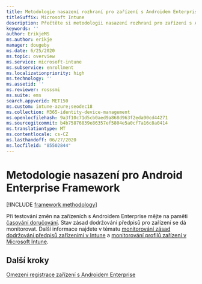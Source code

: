 ```yaml
---
title: Metodologie nasazení rozhraní pro zařízení s Androidem Enterprise v Intune
titleSuffix: Microsoft Intune
description: Přečtěte si metodologii nasazení rozhraní pro zařízení s Androidem Enterprise v Intune.
keywords: ''
author: ErikjeMS
ms.author: erikje
manager: dougeby
ms.date: 6/25/2020
ms.topic: overview
ms.service: microsoft-intune
ms.subservice: enrollment
ms.localizationpriority: high
ms.technology: ''
ms.assetid: ''
ms.reviewer: rosssmi
ms.suite: ems
search.appverid: MET150
ms.custom: intune-azure;seodec18
ms.collection: M365-identity-device-management
ms.openlocfilehash: 9a3f10c71d5cb0aed9a868d963f2eda90cd44271
ms.sourcegitcommit: b4b75876839e86357ef5804e5a0cf7a16c8a0414
ms.translationtype: MT
ms.contentlocale: cs-CZ
ms.lasthandoff: 06/27/2020
ms.locfileid: "85502844"
---
```

# <a name="android-enterprise-framework-deployment-methodology"></a>Metodologie nasazení pro Android Enterprise Framework

[!INCLUDE [framework methodology](../includes/framework-deployment-methodology.md)]

Při testování změn na zařízeních s Androidem Enterprise mějte na paměti [časování doručování](../configuration/device-profile-troubleshoot.md#how-long-does-it-take-for-devices-to-get-a-policy-profile-or-app-after-they-are-assigned). Stav zásad dodržování předpisů pro zařízení se dá monitorovat. Další informace najdete v tématu [monitorování zásad dodržování předpisů zařízeními v Intune](../protect/compliance-policy-monitor.md) a [monitorování profilů zařízení v Microsoft Intune](../configuration/device-profile-monitor.md). 

## <a name="next-steps"></a>Další kroky

[Omezení registrace zařízení s Androidem Enterprise](device-enrollment-restrictions.md)